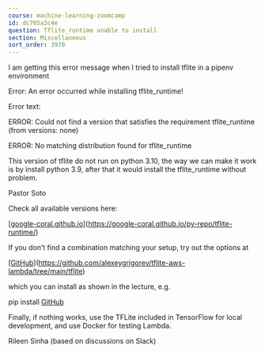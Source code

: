 ```yaml
---
course: machine-learning-zoomcamp
id: dc705a3c4e
question: Tflite_runtime unable to install
section: Miscellaneous
sort_order: 3970
---
```


I am getting this error message when I tried to install tflite in a pipenv environment

Error:  An error occurred while installing tflite_runtime!

Error text:

ERROR: Could not find a version that satisfies the requirement tflite_runtime (from versions: none)

ERROR: No matching distribution found for tflite_runtime

This version of tflite do not run on python 3.10, the way we can make it work is by install python 3.9, after that it would install the tflite_runtime without problem.

Pastor Soto

Check all available versions here:

[[google-coral.github.io](https://google-coral.github.io/py-repo/tflite-runtime/)](https://google-coral.github.io/py-repo/tflite-runtime/)

If you don’t find a combination matching your setup, try out the options at

[[GitHub](https://github.com/alexeygrigorev/tflite-aws-lambda/tree/main/tflite)](https://github.com/alexeygrigorev/tflite-aws-lambda/tree/main/tflite)

which you can install as shown in the lecture, e.g.

pip install [GitHub](https://github.com/alexeygrigorev/tflite-aws-lambda/raw/main/tflite/tflite_runtime-2.7.0-cp38-cp38-linux_x86_64.whl)

Finally, if nothing works, use the TFLite included in TensorFlow for local development, and use Docker for testing Lambda.

Rileen Sinha (based on discussions on Slack)

